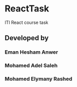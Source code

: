 # ReactTask
 ITI React course task

## Developed by
### Eman Hesham Anwer
### Mohamed Adel Saleh
### Mohamed Elymany Rashed
